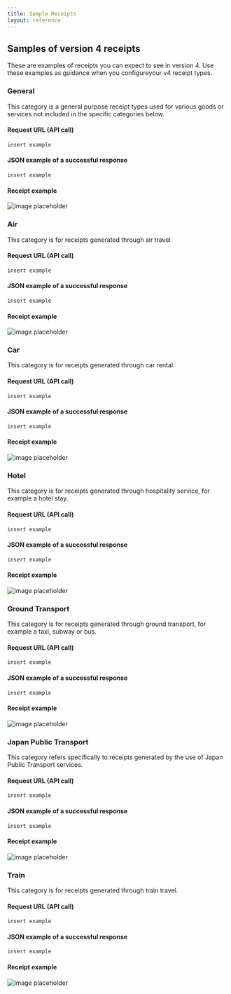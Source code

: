 ```yaml
---
title: Sample Receipts
layout: reference
---
```



## Samples of version 4 receipts
These are examples of receipts you can expect to see in version 4. Use these examples as guidance when you configureyour v4 receipt types.

### General

This category is a general purpose receipt types used for various goods or services not included in the specific categories below.

####  Request URL (API call)
```
insert example
```

#### JSON example of a successful response
```
insert example
```

####  Receipt example

![image placeholder](http://someurl/image.png)

### Air
This category is for receipts generated through air travel

####  Request URL (API call)
```
insert example
```

#### JSON example of a successful response
```
insert example
```

####  Receipt example

![image placeholder](http://someurl/image.png)

### Car
This category is for receipts generated through car rental.

####  Request URL (API call)
```
insert example
```

#### JSON example of a successful response
```
insert example
```

####  Receipt example

![image placeholder](http://someurl/image.png)


### Hotel
This category is  for receipts generated through hospitality service, for example a hotel stay.

####  Request URL (API call)
```
insert example
```

#### JSON example of a successful response
```
insert example
```

####  Receipt example

![image placeholder](http://someurl/image.png)

### Ground Transport
This category is for receipts generated through ground transport, for example a taxi, subway or bus.

####  Request URL (API call)
```
insert example
```

#### JSON example of a successful response
```
insert example
```

####  Receipt example

![image placeholder](http://someurl/image.png)


### Japan Public Transport
This category refers specifically to receipts generated by the use of Japan Public Transport services.

####  Request URL (API call)
```
insert example
```

#### JSON example of a successful response
```
insert example
```

####  Receipt example

![image placeholder](http://someurl/image.png)


### Train
This category is for receipts generated through train travel.

####  Request URL (API call)
```
insert example
```

#### JSON example of a successful response
```
insert example
```

####  Receipt example

![image placeholder](http://someurl/image.png)

